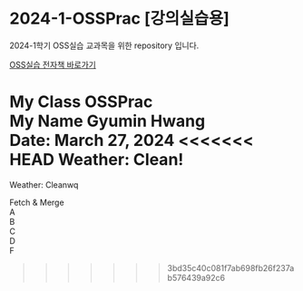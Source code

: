 # 2024-1-OSSPrac [강의실습용]
2024-1학기 OSS실습 교과목을 위한 repository 입니다.

[OSS실습 전자책 바로가기](https://wikidocs.net/book/13835)

My Class OSSPrac  
My Name Gyumin Hwang  
Date: March 27, 2024
<<<<<<< HEAD
Weather: Clean!
=======
Weather: Cleanwq

Fetch & Merge  
A  
B  
C  
D  
F
>>>>>>> 3bd35c40c081f7ab698fb26f237ab576439a92c6
